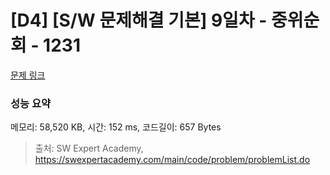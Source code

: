 # [D4] [S/W 문제해결 기본] 9일차 - 중위순회 - 1231 

[문제 링크](https://swexpertacademy.com/main/code/problem/problemDetail.do?contestProbId=AV140YnqAIECFAYD) 

### 성능 요약

메모리: 58,520 KB, 시간: 152 ms, 코드길이: 657 Bytes



> 출처: SW Expert Academy, https://swexpertacademy.com/main/code/problem/problemList.do
